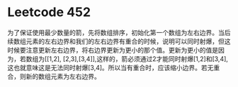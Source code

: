 # Leetcode 452

为了保证使用最少数量的箭，先将数组排序，初始化第一个数组为左右边界。当后续数组元素的左右边界和我们的左右边界有重合的时候，说明可以同时射爆，但这时候要注意更新左右边界，将右边界更新为更小的那个值。更新为更小的值是因为，若数组为[[1,2], [2,3],[3,4]],这样的，箭必须通过2才能同时射爆[1,2]和[3,4],这也就意味这是无法同时射爆[3,4]。所以当有重合时，应该缩小边界。若无重合，则新的数组元素为左右边界。